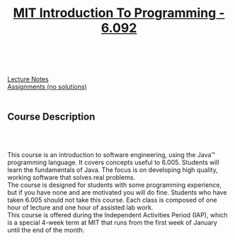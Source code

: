 <html>
<header><h1><a href="https://ocw.mit.edu/courses/electrical-engineering-and-computer-science/6-092-introduction-to-programming-in-java-january-iap-2010/">MIT Introduction To Programming - 6.092</a></h1></header><br /><br />
<a href="https://ocw.mit.edu/courses/electrical-engineering-and-computer-science/6-092-introduction-to-programming-in-java-january-iap-2010/lecture-notes">Lecture Notes</a><br />
<a href="https://ocw.mit.edu/courses/electrical-engineering-and-computer-science/6-092-introduction-to-programming-in-java-january-iap-2010/assignments">Assignments (no solutions)</a><br /><br />
<h2>Course Description</h2><br /><br />
<p>This course is an introduction to software engineering, using the Java™ programming language. It covers concepts useful to 6.005. Students will learn the fundamentals of Java. The focus is on developing high quality, working software that solves real problems.<br/>
The course is designed for students with some programming experience, but if you have none and are motivated you will do fine. Students who have taken 6.005 should not take this course. Each class is composed of one hour of lecture and one hour of assisted lab work.<br/>
This course is offered during the Independent Activities Period (IAP), which is a special 4-week term at MIT that runs from the first week of January until the end of the month.
</p>
</html>

